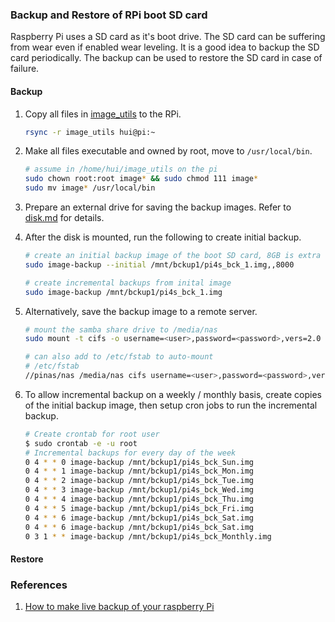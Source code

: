 ### Backup and Restore of RPi boot SD card

Raspberry Pi uses a SD card as it's boot drive. The SD card can be suffering
from wear even if enabled wear leveling. It is a good idea to backup the SD card
periodically. The backup can be used to restore the SD card in case of failure.

#### Backup

1. Copy all files in [image_utils](../image_utils) to the RPi.

   ```sh
   rsync -r image_utils hui@pi:~
   ```

1. Make all files executable and owned by root, move to `/usr/local/bin`.

   ```sh
   # assume in /home/hui/image_utils on the pi
   sudo chown root:root image* && sudo chmod 111 image*
   sudo mv image* /usr/local/bin
   ```

1. Prepare an external drive for saving the backup images.
   Refer to [disk.md](./disk.md) for details.

1. After the disk is mounted, run the following to create initial backup.

   ```sh
   # create an initial backup image of the boot SD card, 8GB is extra space
   sudo image-backup --initial /mnt/bckup1/pi4s_bck_1.img,,8000

   # create incremental backups from inital image
   sudo image-backup /mnt/bckup1/pi4s_bck_1.img
   ```

1. Alternatively, save the backup image to a remote server.

   ```sh
   # mount the samba share drive to /media/nas
   sudo mount -t cifs -o username=<user>,password=<password>,vers=2.0 //pinas/nas /media/nas

   # can also add to /etc/fstab to auto-mount
   # /etc/fstab
   //pinas/nas /media/nas cifs username=<user>,password=<password>,vers=2.0,nofail 0 0
   ```

1. To allow incremental backup on a weekly / monthly basis, create copies of the
   initial backup image, then setup cron jobs to run the incremental backup.

   ```bash
   # Create crontab for root user
   $ sudo crontab -e -u root
   # Incremental backups for every day of the week
   0 4 * * 0 image-backup /mnt/bckup1/pi4s_bck_Sun.img
   0 4 * * 1 image-backup /mnt/bckup1/pi4s_bck_Mon.img
   0 4 * * 2 image-backup /mnt/bckup1/pi4s_bck_Tue.img
   0 4 * * 3 image-backup /mnt/bckup1/pi4s_bck_Wed.img
   0 4 * * 4 image-backup /mnt/bckup1/pi4s_bck_Thu.img
   0 4 * * 5 image-backup /mnt/bckup1/pi4s_bck_Fri.img
   0 4 * * 6 image-backup /mnt/bckup1/pi4s_bck_Sat.img
   0 4 * * 6 image-backup /mnt/bckup1/pi4s_bck_Sat.img
   0 3 1 * * image-backup /mnt/bckup1/pi4s_bck_Monthly.img
   ```

#### Restore

### References

1. [How to make live backup of your raspberry Pi](https://nerd-tech.net/2022/09/08/how-to-make-a-live-backup-of-your-raspberry-pi-ubuntu-raspberry-pi-os-server-to-create-live-bootable-iso-images-on-an-external-drive/)
